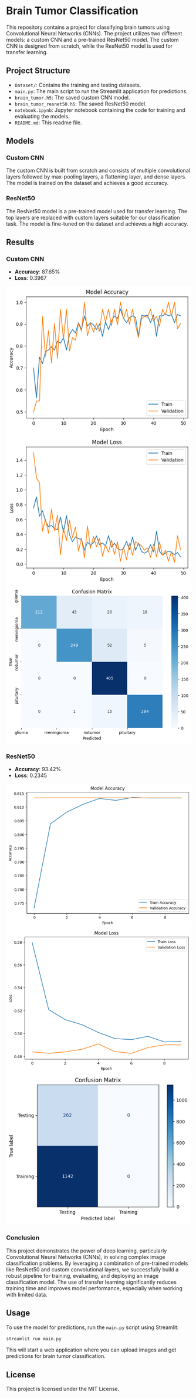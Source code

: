 # Brain Tumor Classification

This repository contains a project for classifying brain tumors using Convolutional Neural Networks (CNNs). The project utilizes two different models: a custom CNN and a pre-trained ResNet50 model. The custom CNN is designed from scratch, while the ResNet50 model is used for transfer learning.

## Project Structure

- `Dataset/`: Contains the training and testing datasets.
- `main.py`: The main script to run the Streamlit application for predictions.
- `brain_tumor.h5`: The saved custom CNN model.
- `brain_tumor_resnet50.h5`: The saved ResNet50 model.
- `notebook.ipynb`: Jupyter notebook containing the code for training and evaluating the models.
- `README.md`: This readme file.

## Models

### Custom CNN

The custom CNN is built from scratch and consists of multiple convolutional layers followed by max-pooling layers, a flattening layer, and dense layers. The model is trained on the dataset and achieves a good accuracy.

### ResNet50

The ResNet50 model is a pre-trained model used for transfer learning. The top layers are replaced with custom layers suitable for our classification task. The model is fine-tuned on the dataset and achieves a high accuracy.

## Results

### Custom CNN

- **Accuracy**: 87.65%
- **Loss**: 0.3967

![Custom CNN Accuracy](images/custom_cnn_accuracy.png)
![Custom CNN Loss](images/custom_cnn_loss.png)
![CNN Confusion Matrix](images/confusion_cnn.png)
### ResNet50

- **Accuracy**: 93.42%
- **Loss**: 0.2345

![ResNet50 Accuracy](images/resnet50_accuracy.png)
![ResNet50 Loss](images/resnet50_loss.png)
![ResNet50 Confusion Matrix](images/confusion_resnet50.png)
### Conclusion
This project demonstrates the power of deep learning, particularly Convolutional Neural Networks (CNNs), in solving complex image classification problems. By leveraging a combination of pre-trained models like ResNet50 and custom convolutional layers, we successfully build a robust pipeline for training, evaluating, and deploying an image classification model. The use of transfer learning significantly reduces training time and improves model performance, especially when working with limited data.

## Usage

To use the model for predictions, run the `main.py` script using Streamlit:

```bash
streamlit run main.py
```

This will start a web application where you can upload images and get predictions for brain tumor classification.

## License

This project is licensed under the MIT License.

